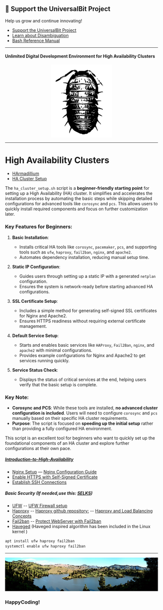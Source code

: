 ## 📢 Support the UniversalBit Project
Help us grow and continue innovating!  
- [Support the UniversalBit Project](https://github.com/universalbit-dev/universalbit-dev/tree/main/support)  
- [Learn about Disambiguation](https://en.wikipedia.org/wiki/Wikipedia:Disambiguation)  
- [Bash Reference Manual](https://www.gnu.org/software/bash/manual/)

---

#### Unlimited Digital Development Environment for High Availability Clusters
<p align="center">
  <img src="https://github.com/universalbit-dev/HArmadillium/blob/main/docs/assets/images/armadillidium.png" width="200" />
</p>



---
# High Availability Clusters 
* [HArmadillium](https://github.com/universalbit-dev/armadillium/blob/main/HArmadillium.md)
* [HA Cluster Setup](https://github.com/universalbit-dev/HArmadillium/blob/main/ha_cluster_setup.sh)

The `ha_cluster_setup.sh` script is a **beginner-friendly starting point** for setting up a High Availability (HA) cluster. It simplifies and accelerates the installation process by automating the basic steps while skipping detailed configurations for advanced tools like `corosync` and `pcs`. This allows users to quickly install required components and focus on further customization later.

### Key Features for Beginners:
1. **Basic Installation**:
   - Installs critical HA tools like `corosync`, `pacemaker`, `pcs`, and supporting tools such as `ufw`, `haproxy`, `fail2ban`, `nginx`, and `apache2`.
   - Automates dependency installation, reducing manual setup time.

2. **Static IP Configuration**:
   - Guides users through setting up a static IP with a generated `netplan` configuration.
   - Ensures the system is network-ready before starting advanced HA configurations.

3. **SSL Certificate Setup**:
   - Includes a simple method for generating self-signed SSL certificates for Nginx and Apache2.
   - Ensures HTTPS readiness without requiring external certificate management.

4. **Default Service Setup**:
   - Starts and enables basic services like `HAProxy`, `Fail2Ban`, `nginx`, and `apache2` with minimal configurations.
   - Provides example configurations for Nginx and Apache2 to get services running quickly.

5. **Service Status Check**:
   - Displays the status of critical services at the end, helping users verify that the basic setup is complete.

### Key Note:
- **Corosync and PCS**: While these tools are installed, **no advanced cluster configuration is included**. Users will need to configure `corosync` and `pcs` manually based on their specific HA cluster requirements.
- **Purpose**: The script is focused on **speeding up the initial setup** rather than providing a fully configured HA environment.

This script is an excellent tool for beginners who want to quickly set up the foundational components of an HA cluster and explore further configurations at their own pace.
##### [Introduction-to-High-Availability](https://ubuntu.com/server/docs/introduction-to-high-availability)


* [Nginx Setup](https://github.com/universalbit-dev/HArmadillium/blob/main/HArmadillium.md#webserver) — [Nginx Configuration Guide](https://github.com/universalbit-dev/HArmadillium/blob/main/HArmadillium.md#nginx-configuration)  
* [Enable HTTPS with Self-Signed Certificate](https://github.com/universalbit-dev/HArmadillium/blob/main/HArmadillium.md#self-signed-certificate-https-with-openssl)  
* [Establish SSH Connections](https://github.com/universalbit-dev/HArmadillium/blob/main/HArmadillium.md#ssh-connection-to-communicate-with-all-nodes)  

##### Basic Security (If needed,use this: [SELKS](https://github.com/universalbit-dev/SELKS/pkgs/container/arkimeviewer))
* [UFW](https://manpages.ubuntu.com/manpages/bionic/en/man8/ufw.8.html) -- [UFW Firewall setup](https://github.com/universalbit-dev/HArmadillium/blob/main/HArmadillium.md#ufw-firewall-rules-for-each-node)
* [Haproxy](https://www.haproxy.org/) -- [Haproxy github repository:](https://github.com/haproxy/haproxy/)  -- [Haproxy and Load Balancing Concepts](https://www.digitalocean.com/community/tutorials/an-introduction-to-haproxy-and-load-balancing-concepts)
* [Fail2ban](https://github.com/fail2ban/fail2ban) -- [Protect WebServer with Fail2ban ](https://www.digitalocean.com/community/tutorials/how-to-protect-an-nginx-server-with-fail2ban-on-ubuntu-22-04)
* [Haveged](https://wiki.archlinux.org/title/Haveged#) (Haveged inspired algorithm has been included in the Linux kernel )

```bash
apt install ufw haproxy fail2ban
systemctl enable ufw haproxy fail2ban
```

---



<img src="https://github.com/universalbit-dev/HArmadillium/blob/main/docs/assets/images/ecosystem_gran_canaria_edited.png" width="auto" />

### HappyCoding!

